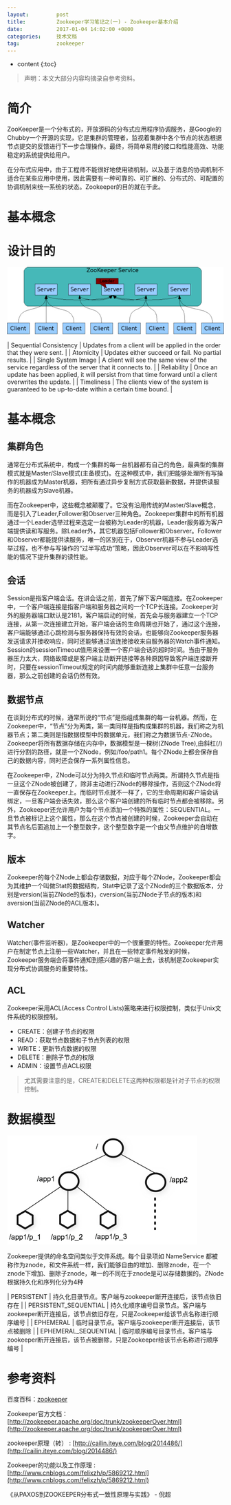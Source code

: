 ```yaml
---
layout:			post
title:			Zookeeper学习笔记之(一) - Zookeeper基本介绍
date:			2017-01-04 14:02:00 +0800
categories:		技术文档
tag:			zookeeper
---
```


* content
{:toc}


> 声明：本文大部分内容均摘录自参考资料。

简介
=======================================

ZooKeeper是一个分布式的，开放源码的分布式应用程序协调服务，是Google的Chubby一个开源的实现，它是集群的管理者，监视着集群中各个节点的状态根据节点提交的反馈进行下一步合理操作。最终，将简单易用的接口和性能高效、功能稳定的系统提供给用户。

在分布式应用中，由于工程师不能很好地使用锁机制，以及基于消息的协调机制不适合在某些应用中使用，因此需要有一种可靠的、可扩展的、分布式的、可配置的协调机制来统一系统的状态。Zookeeper的目的就在于此。

基本概念
=======================================

设计目的
=======================================

![/images/blog/zookeeper/01-introduction/01-zkservice.jpg](/images/blog/zookeeper/01-introduction/01-zkservice.jpg)

| Sequential Consistency	| Updates from a client will be applied in the order that they were sent. |
| Atomicity					| Updates either succeed or fail. No partial results. |
| Single System Image		| A client will see the same view of the service regardless of the server that it connects to. |
| Reliability				| Once an update has been applied, it will persist from that time forward until a client overwrites the update. |
| Timeliness				| The clients view of the system is guaranteed to be up-to-date within a certain time bound. |


基本概念
=======================================

集群角色
----------------------------------

通常在分布式系统中，构成一个集群的每一台机器都有自己的角色，最典型的集群模式就是Master/Slave模式(主备模式)。在这种模式中，我们把能够处理所有写操作的机器成为Master机器，把所有通过异步复制方式获取最新数据，并提供读服务的机器成为Slave机器。

而在Zookeeper中，这些概念被颠覆了。它没有沿用传统的Master/Slave概念，而是引入了Leader,Follower和Observer三种角色。Zookeeper集群中的所有机器通过一个Leader选举过程来选定一台被称为Leader的机器，Leader服务器为客户端提供读和写服务。除Leader外，其它机器包括Follower和Observer。Follower和Observer都能提供读服务，唯一的区别在于，Observer机器不参与Leader选举过程，也不参与写操作的“过半写成功”策略，因此Observer可以在不影响写性能的情况下提升集群的读性能。

会话
----------------------------------

Session是指客户端会话。在讲会话之前，首先了解下客户端连接。在Zookeeper中，一个客户端连接是指客户端和服务器之间的一个TCP长连接。Zookeeper对外的服务器端口默认是2181，客户端启动的时候，首先会与服务器建立一个TCP连接，从第一次连接建立开始，客户端会话的生命周期也开始了，通过这个连接，客户端能够通过心跳检测与服务器保持有效的会话，也能够向Zookeeper服务器发送请求并接收响应，同时还能够通过该连接接收来自服务器的Watch事件通知。Session的sessionTimeout值用来设置一个客户端会话的超时时间。当由于服务器压力太大，网络故障或是客户端主动断开链接等各种原因导致客户端连接断开时，只要在sessionTimeout规定的时间内能够重新连接上集群中任意一台服务器，那么之前创建的会话仍然有效。

数据节点
----------------------------------

在谈到分布式的时候，通常所说的“节点”是指组成集群的每一台机器。然而，在Zookeeper中，“节点”分为两类，第一类同样是指构成集群的机器，我们称之为机器节点；第二类则是指数据模型中的数据单元，我们称之为数据节点-ZNode。Zookeeper将所有数据存储在内存中，数据模型是一棵树(ZNode Tree),由斜杠(/)进行分割的路径，就是一个ZNode，例如/foo/path1。每个ZNode上都会保存自己的数据内容，同时还会保存一系列属性信息。

在Zookeeper中，ZNode可以分为持久节点和临时节点两类。所谓持久节点是指一旦这个ZNode被创建了，除非主动进行ZNode的移除操作，否则这个ZNode将一直保存在Zookeeper上。而临时节点就不一样了，它的生命周期和客户端会话绑定，一旦客户端会话失效，那么这个客户端创建的所有临时节点都会被移除。另外，Zookeeper还允许用户为每个节点添加一个特殊的属性：SEQUENTIAL。一旦节点被标记上这个属性，那么在这个节点被创建的时候，Zookeeper会自动在其节点名后面追加上一个整型数字，这个整型数字是一个由父节点维护的自增数字。

版本
----------------------------------

Zookeeper的每个ZNode上都会存储数据，对应于每个ZNode，Zookeeper都会为其维护一个叫做Stat的数据结构，Stat中记录了这个ZNode的三个数据版本，分别是version(当前ZNode的版本)，cversion(当前ZNode子节点的版本)和aversion(当前ZNode的ACL版本)。

Watcher
----------------------------------

Watcher(事件监听器)，是Zookeeper中的一个很重要的特性。Zookeeper允许用户在制定节点上注册一些Watcher，并且在一些特定事件触发的时候，Zookeeper服务端会将事件通知到感兴趣的客户端上去，该机制是Zookeeper实现分布式协调服务的重要特性。

ACL
----------------------------------

Zookeeper采用ACL(Access Control Lists)策略来进行权限控制，类似于Unix文件系统的权限控制。

+ CREATE：创建子节点的权限
+ READ：获取节点数据和子节点列表的权限
+ WRITE：更新节点数据的权限
+ DELETE：删除子节点的权限
+ ADMIN：设置节点ACL权限

> 尤其需要注意的是，CREATE和DELETE这两种权限都是针对子节点的权限控制。


数据模型
=======================================

![/images/blog/zookeeper/01-introduction/02-zknamespace.jpg](/images/blog/zookeeper/01-introduction/02-zknamespace.jpg)

Zookeeper提供的命名空间类似于文件系统。每个目录项如 NameService 都被称作为znode，和文件系统一样，我们能够自由的增加、删除znode，在一个znode下增加、删除子znode，唯一的不同在于znode是可以存储数据的。ZNode根据持久化和序列化分为4种

| PERSISTENT 			| 持久化目录节点。客户端与zookeeper断开连接后，该节点依旧存在 |
| PERSISTENT_SEQUENTIAL	| 持久化顺序编号目录节点。客户端与zookeeper断开连接后，该节点依旧存在，只是Zookeeper给该节点名称进行顺序编号 |
| EPHEMERAL 			| 临时目录节点。客户端与zookeeper断开连接后，该节点被删除 |
| EPHEMERAL_SEQUENTIAL	| 临时顺序编号目录节点。客户端与zookeeper断开连接后，该节点被删除，只是Zookeeper给该节点名称进行顺序编号 |


参考资料
=======================================

百度百科：[zookeeper](http://baike.baidu.com/link?url=OB8b21xw3UldXVI0ghTO_cpEEw0BbjDlVtUJb4BoVpuCh7t6VmDP2MCxxt36KI4TK2ZzJ3a0oxkIrK5ozovm6h6F6UqDvu5CN7wanmGc-5W)

Zookeeper官方文档：[http://zookeeper.apache.org/doc/trunk/zookeeperOver.html](http://zookeeper.apache.org/doc/trunk/zookeeperOver.html)

zookeeper原理（转） : [http://cailin.iteye.com/blog/2014486/](http://cailin.iteye.com/blog/2014486/)

Zookeeper的功能以及工作原理 : [http://www.cnblogs.com/felixzh/p/5869212.html](http://www.cnblogs.com/felixzh/p/5869212.html)

《从PAXOS到ZOOKEEPER分布式一致性原理与实践》 - 倪超
